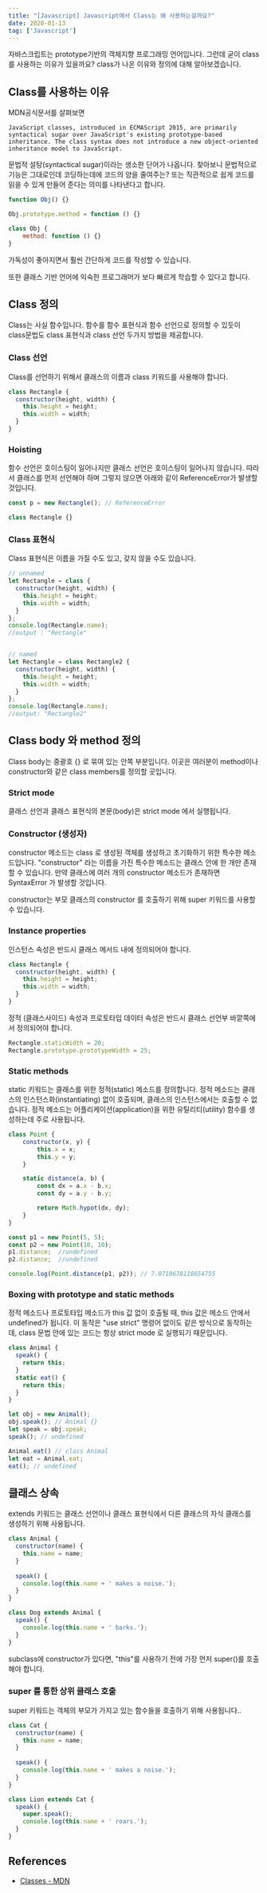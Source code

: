 ```yaml
---
title: "[Javascript] Javascript에서 Class는 왜 사용하는걸까요?"
date: 2020-01-13
tag: ['Javascript']
---
```


자바스크립트는 prototype기반의 객체지향 프로그래밍 언어입니다. 그런데 굳이 class를 사용하는 이유가 있을까요? class가 나온 이유와 정의에 대해 알아보겠습니다.

## Class를 사용하는 이유

MDN공식문서를 살펴보면

```test
JavaScript classes, introduced in ECMAScript 2015, are primarily syntactical sugar over JavaScript's existing prototype-based inheritance. The class syntax does not introduce a new object-oriented inheritance model to JavaScript.
```

문법적 설탕(syntactical sugar)이라는 생소한 단어가 나옵니다. 찾아보니 문법적으로 기능은 그대로인데 코딩하는데에 코드의 양을 줄여주는? 또는 직관적으로 쉽게 코드를 읽을 수 있게 만들어 준다는 의미를 나타낸다고 합니다.

```javascript
function Obj() {}

Obj.prototype.method = function () {}
```

```javascript
class Obj {
    method: function () {}
}
```

가독성이 좋아지면서 훨씬 간단하게 코드를 작성할 수 있습니다.

또한 클래스 기반 언어에 익숙한 프로그래머가 보다 빠르게 학습할 수 있다고 합니다.

## Class 정의

Class는 사실 함수입니다. 함수를 함수 표현식과 함수 선언으로 정의할 수 있듯이 class문법도 class 표현식과 class 선언 두가지 방법을 제공합니다.

### Class 선언

Class를 선언하기 위해서 클래스의 이름과 class 키워드를 사용해야 합니다.

```javascript
class Rectangle {
  constructor(height, width) {
    this.height = height;
    this.width = width;
  }
}
```

### Hoisting

함수 선언은 호이스팅이 일어나지만 클래스 선언은 호이스팅이 일어나지 않습니다. 따라서 클래스를 먼저 선언해야 하며 그렇지 않으면 아래와 같이 ReferenceError가 발생할것입니다.

```javascript
const p = new Rectangle(); // ReferenceError

class Rectangle {}
```

### Class 표현식

Class 표현식은 이름을 가질 수도 있고, 갖지 않을 수도 있습니다.

```javascript
// unnamed
let Rectangle = class {
  constructor(height, width) {
    this.height = height;
    this.width = width;
  }
};
console.log(Rectangle.name);
//output : "Rectangle"


// named
let Rectangle = class Rectangle2 {
  constructor(height, width) {
    this.height = height;
    this.width = width;
  }
};
console.log(Rectangle.name);
//output: "Rectangle2"
```

## Class body 와 method 정의

Class body는 중괄호 {} 로 묶여 있는 안쪽 부분입니다. 이곳은 여러분이 method이나 constructor와 같은 class members를 정의할 곳입니다.

### Strict mode

클래스 선언과 클래스 표현식의 본문(body)은 strict mode 에서 실행됩니다.

### Constructor (생성자)

constructor 메소드는 class 로 생성된 객체를 생성하고 초기화하기 위한 특수한 메소드입니다.  "constructor" 라는 이름을 가진 특수한 메소드는 클래스 안에 한 개만 존재할 수 있습니다. 만약 클래스에 여러 개의 constructor 메소드가 존재하면 SyntaxError 가 발생할 것입니다.

constructor는 부모 클래스의 constructor 를 호출하기 위해 super 키워드를 사용할 수 있습니다.

### Instance properties

인스턴스 속성은 반드시 클래스 메서드 내에 정의되어야 합니다.

```javascript
class Rectangle {
  constructor(height, width) {
    this.height = height;
    this.width = width;
  }
}
```

정적 (클래스사이드) 속성과 프로토타입 데이터 속성은 반드시 클래스 선언부 바깥쪽에서 정의되어야 합니다.

```javascript
Rectangle.staticWidth = 20;
Rectangle.prototype.prototypeWidth = 25;
```

### Static methods

static 키워드는 클래스를 위한 정적(static) 메소드를 정의합니다. 정적 메소드는 클래스의 인스턴스화(instantiating) 없이 호출되며, 클래스의 인스턴스에서는 호출할 수 없습니다. 정적 메소드는 어플리케이션(application)을 위한 유틸리티(utility) 함수를 생성하는데 주로 사용됩니다.

```javascript
class Point {
    constructor(x, y) {
        this.x = x;
        this.y = y;
    }

    static distance(a, b) {
        const dx = a.x - b.x;
        const dy = a.y - b.y;

        return Math.hypot(dx, dy);
    }
}

const p1 = new Point(5, 5);
const p2 = new Point(10, 10);
p1.distance;  //undefined
p2.distance;  //undefined

console.log(Point.distance(p1, p2)); // 7.0710678118654755
```

### Boxing with prototype and static methods

정적 메소드나 프로토타입 메소드가 this 값 없이 호출될 때, this 값은 메소드 안에서 undefined가 됩니다. 이 동작은  "use strict" 명령어 없이도 같은 방식으로 동작하는데, class 문법 안에 있는 코드는 항상 strict mode 로 실행되기 때문입니다.

```javascript
class Animal { 
  speak() {
    return this;
  }
  static eat() {
    return this;
  }
}

let obj = new Animal();
obj.speak(); // Animal {}
let speak = obj.speak;
speak(); // undefined

Animal.eat() // class Animal
let eat = Animal.eat;
eat(); // undefined
```

## 클래스 상속

extends 키워드는 클래스 선언이나 클래스 표현식에서 다른 클래스의 자식 클래스를 생성하기 위해 사용됩니다.

```javascript
class Animal { 
  constructor(name) {
    this.name = name;
  }
  
  speak() {
    console.log(this.name + ' makes a noise.');
  }
}

class Dog extends Animal {
  speak() {
    console.log(this.name + ' barks.');
  }
}
```

subclass에 constructor가 있다면, "this"를 사용하기 전에 가장 먼저 super()를 호출해야 합니다.

### super 를 통한 상위 클래스 호출

super 키워드는 객체의 부모가 가지고 있는 함수들을 호출하기 위해 사용됩니다..

```javascript
class Cat { 
  constructor(name) {
    this.name = name;
  }
  
  speak() {
    console.log(this.name + ' makes a noise.');
  }
}

class Lion extends Cat {
  speak() {
    super.speak();
    console.log(this.name + ' roars.');
  }
}
```

## References

- [Classes - MDN](https://developer.mozilla.org/en/docs/Web/JavaScript/Reference/Classes)
